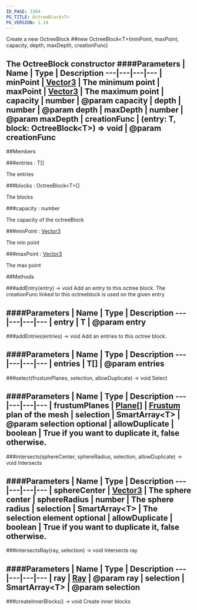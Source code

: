 ```yaml
---
ID_PAGE: 3304
PG_TITLE: OctreeBlock<T>
PG_VERSION: 1.14
---
```


Create a new OctreeBlock
##new OctreeBlock&lt;T&gt;(minPoint, maxPoint, capacity, depth, maxDepth, creationFunc)

The OctreeBlock constructor
####Parameters
 | Name | Type | Description
---|---|---|---
 | minPoint | [Vector3](page.php?p=3327) | The minimum point
 | maxPoint | [Vector3](page.php?p=3327) | The maximum point
 | capacity | number | @param capacity
 | depth | number | @param depth
 | maxDepth | number | @param maxDepth
 | creationFunc | (entry: T, block: OctreeBlock&lt;T&gt;) =&gt; void | @param creationFunc
---

##Members

###entries : T[]


The entries

###blocks : OctreeBlock&lt;T&gt;[]


The blocks

###capacity : number


The capacity of the octreeBlock

###minPoint : [Vector3](page.php?p=3327)


The min point

###maxPoint : [Vector3](page.php?p=3327)


The max point



##Methods

###addEntry(entry) &rarr; void
Add an entry to this octree block. The creationFunc linked to this octreeblock is used on the given entry

####Parameters
 | Name | Type | Description
---|---|---|---
 | entry | T | @param entry
---

###addEntries(entries) &rarr; void
Add an entries to this octree block.

####Parameters
 | Name | Type | Description
---|---|---|---
 | entries | T[] | @param entries
---

###select(frustumPlanes, selection, allowDuplicate) &rarr; void
Select

####Parameters
 | Name | Type | Description
---|---|---|---
 | frustumPlanes | [Plane](page.php?p=3330)[] | [Frustum](page.php?p=3332) plan of the mesh
 | selection | SmartArray&lt;T&gt; | @param selection
optional | allowDuplicate | boolean | True if you want to duplicate it, false otherwise.
---

###intersects(sphereCenter, sphereRadius, selection, allowDuplicate) &rarr; void
Intersects

####Parameters
 | Name | Type | Description
---|---|---|---
 | sphereCenter | [Vector3](page.php?p=3327) | The sphere center
 | sphereRadius | number | The sphere radius
 | selection | SmartArray&lt;T&gt; | The selection element
optional | allowDuplicate | boolean | True if you want to duplicate it, false otherwise.
---

###intersectsRay(ray, selection) &rarr; void
Intersects ray

####Parameters
 | Name | Type | Description
---|---|---|---
 | ray | [Ray](page.php?p=3333) | @param ray
 | selection | SmartArray&lt;T&gt; | @param selection
---

###createInnerBlocks() &rarr; void
Create inner blocks

